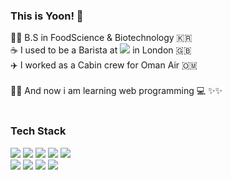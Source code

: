 <h3><b>This is Yoon! 👋</b></h3>

👩‍🔬 B.S in FoodScience & Biotechnology 🇰🇷 <br>
☕ I used to be a Barista at <img src="https://img.shields.io/badge/Starbucks-006241?style=flat&logo=Starbucks&logoColor=white"/> in London 🇬🇧 <br>
✈️ I worked as a Cabin crew for Oman Air 🇴🇲 <br><br>
👩‍💻 And now i am learning web programming 💻 ✨✨
<br><br>

<h3><b>Tech Stack</b></h3>

<p>

<img src="https://img.shields.io/badge/Java-007396?style=flat-square&logo=Java&logoColor=white"/>
<img src="https://img.shields.io/badge/Spring-6DB33F?style=flat-square&logo=Spring&logoColor=white"/>
<img src="https://img.shields.io/badge/jQuery-0769AD?style=flat-square&logo=jQuery&logoColor=white"/>
<img src="https://img.shields.io/badge/JavaScript-F7DF1E?style=flat-square&logo=JavaScript&logoColor=white"/>
<img src="https://img.shields.io/badge/Oracle-F80000?style=flat-square&logo=Oracle&logoColor=white"/>
<br>  

<img src="https://img.shields.io/badge/HTML5-E34F26?style=flat-square&logo=HTML5&logoColor=white"/>
<img src="https://img.shields.io/badge/CSS3-1572B6?style=flat-square&logo=CSS3&logoColor=white"/>
<img src="https://img.shields.io/badge/Bootstrap-7952B3?style=flat-square&logo=Bootstrap&logoColor=white"/>
<img src="https://img.shields.io/badge/Apache Tomcat-F8DC75?style=flat-square&logo=Apache Tomcat&logoColor=white"/>

  
</p>





